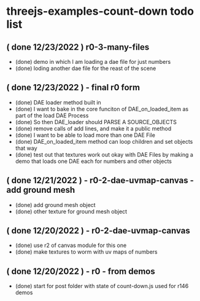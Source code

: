 # threejs-examples-count-down todo list

## ( done 12/23/2022 ) r0-3-many-files
* (done) demo in which I am loading a dae file for just numbers
* (done) loding another dae file for the reast of the scene

## ( done 12/23/2022 ) - final r0 form
* (done) DAE loader method built in
* (done) I want to bake in the core funciton of DAE\_on\_loaded\_item as part of the load DAE Process
* (done) So then DAE\_loader should PARSE A SOURCE\_OBJECTS
* (done) remove calls of add lines, and make it a public method
* (done) I want to be able to load more than one DAE File
* (done) DAE\_on\_loaded\_item method can loop children and set objects that way
* (done) test out that textures work out okay with DAE Files by making a demo that loads one DAE each for numbers and other objects

## ( done 12/21/2022 ) - r0-2-dae-uvmap-canvas - add ground mesh
* (done) add ground mesh object
* (done) other texture for ground mesh object

## ( done 12/20/2022 ) - r0-2-dae-uvmap-canvas
* (done) use r2 of canvas module for this one
* (done) make textures to worm with uv maps of numbers

## ( done 12/20/2022 ) - r0 - from demos
* (done) start for post folder with state of count-down.js used for r146 demos
